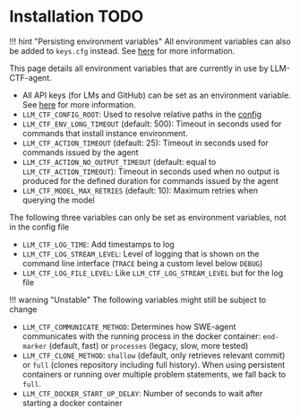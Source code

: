 # Installation TODO

!!! hint "Persisting environment variables"
    All environment variables can also be added to `keys.cfg` instead.
    See [here](../installation/installation.md) for more information.

This page details all environment variables that are currently in use by LLM-CTF-agent.

* All API keys (for LMs and GitHub) can be set as an environment variable. See [here](../installation/installation.md) for more information.
* `LLM_CTF_CONFIG_ROOT`: Used to resolve relative paths in the [config](config.md)
* `LLM_CTF_ENV_LONG_TIMEOUT` (default: 500): Timeout in seconds used for commands that install instance environment.
* `LLM_CTF_ACTION_TIMEOUT` (default: 25): Timeout in seconds used for commands issued by the agent
* `LLM_CTF_ACTION_NO_OUTPUT_TIMEOUT` (default: equal to `LLM_CTF_ACTION_TIMEOUT`): Timeout in seconds used when no output is produced for the defined duration for commands issued by the agent
* `LLM_CTF_MODEL_MAX_RETRIES` (default: 10): Maximum retries when querying the model

The following three variables can only be set as environment variables, not in the config file

* `LLM_CTF_LOG_TIME`: Add timestamps to log
* `LLM_CTF_LOG_STREAM_LEVEL`: Level of logging that is shown on the command line interface (`TRACE` being a custom level below `DEBUG`)
* `LLM_CTF_LOG_FILE_LEVEL`: Like  `LLM_CTF_LOG_STREAM_LEVEL` but for the log file

!!! warning "Unstable"
    The following variables might still be subject to change

* `LLM_CTF_COMMUNICATE_METHOD`: Determines how SWE-agent communicates with the running process in the docker container: `end-marker` (default, fast) or `processes` (legacy, slow, more tested)
* `LLM_CTF_CLONE_METHOD`: `shallow` (default, only retrieves relevant commit) or `full` (clones repository including full history). When using persistent containers or running over multiple problem statements, we fall back to `full`.
* `LLM_CTF_DOCKER_START_UP_DELAY`: Number of seconds to wait after starting a docker container
